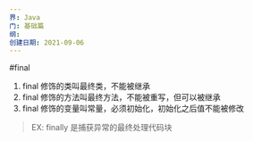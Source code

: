 ```yaml
---
界: Java
门: 基础篇
纲: 
创建日期: 2021-09-06
---
```

#final

1. final 修饰的类叫最终类，不能被继承
2. final 修饰的方法叫最终方法，不能被重写，但可以被继承
3. final 修饰的变量叫常量，必须初始化，初始化之后值不能被修改

> EX:  finally 是捕获异常的最终处理代码块